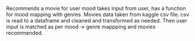 Recommends a movie for user mood
takes input from user, has a function for mood mapping with genres. Movies data taken from kaggle csv file. csv is read to a dataframe and cleaned and transformed as needed. 
Then user input is matched as per mood -> genre mappping and movies recommended.
